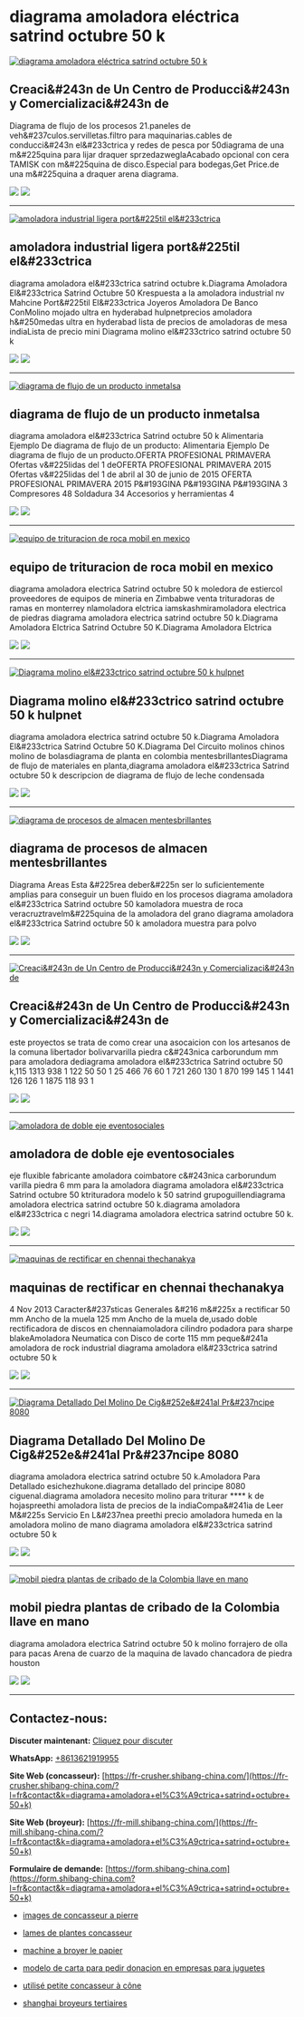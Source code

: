 # diagrama amoladora eléctrica satrind octubre 50 k

<a href="https://swt.shibang-china.com/?l=fr&img&k=diagrama+amoladora+el%C3%A9ctrica+satrind+octubre+50+k" target="_blank">![diagrama amoladora eléctrica satrind octubre 50 k](http://static.shibang-china.com/all-800x300/1013.jpg)</a>

## Creaci&#243n de Un Centro de Producci&#243n y Comercializaci&#243n de
Diagrama de flujo de los procesos 21.paneles de veh&#237culos.servilletas.filtro para maquinarias.cables de conducci&#243n el&#233ctrica y redes de pesca por 50diagrama de una m&#225quina para lijar draquer sprzedazweglaAcabado opcional con cera TAMISK con m&#225quina de disco.Especial para bodegas,Get Price.de una m&#225quina a draquer arena diagrama.


<a href="https://whatsapp.shibangsoft.com/WhatsApp.php" target="_blank" title="WhatsApp">![](http://static.shibang-china.com/icon/whatsapp.png)</a> <a href="https://swt.shibang-china.com/?l=fr&icon&k=diagrama+amoladora+el%C3%A9ctrica+satrind+octubre+50+k" target="_blank">![](http://static.shibang-china.com/icon/chat-fr.png)</a>

---

<a href="https://swt.shibang-china.com/?l=fr&img&k=diagrama+amoladora+el%C3%A9ctrica+satrind+octubre+50+k" target="_blank">![amoladora industrial ligera port&#225til el&#233ctrica](http://static.shibang-china.com/all-800x300/1464.jpg)</a>

## amoladora industrial ligera port&#225til el&#233ctrica
diagrama amoladora el&#233ctrica satrind octubre k.Diagrama Amoladora El&#233ctrica Satrind Octubre 50 Krespuesta a la amoladora industrial nv Mahcine Port&#225til El&#233ctrica Joyeros Amoladora De Banco ConMolino mojado ultra en hyderabad hulpnetprecios amoladora h&#250medas ultra en hyderabad lista de precios de amoladoras de mesa indiaLista de precio mini Diagrama molino el&#233ctrico satrind octubre 50 k


<a href="https://whatsapp.shibangsoft.com/WhatsApp.php" target="_blank" title="WhatsApp">![](http://static.shibang-china.com/icon/whatsapp.png)</a> <a href="https://swt.shibang-china.com/?l=fr&icon&k=diagrama+amoladora+el%C3%A9ctrica+satrind+octubre+50+k" target="_blank">![](http://static.shibang-china.com/icon/chat-fr.png)</a>

---

<a href="https://swt.shibang-china.com/?l=fr&img&k=diagrama+amoladora+el%C3%A9ctrica+satrind+octubre+50+k" target="_blank">![diagrama de flujo de un producto inmetalsa](http://static.shibang-china.com/all-800x300/366.jpg)</a>

## diagrama de flujo de un producto inmetalsa
diagrama amoladora el&#233ctrica Satrind octubre 50 k Alimentaria Ejemplo De diagrama de flujo de un producto: Alimentaria Ejemplo De diagrama de flujo de un producto.OFERTA PROFESIONAL PRIMAVERA Ofertas v&#225lidas del 1 deOFERTA PROFESIONAL PRIMAVERA 2015 Ofertas v&#225lidas del 1 de abril al 30 de junio de 2015 OFERTA PROFESIONAL PRIMAVERA 2015 P&#193GINA P&#193GINA P&#193GINA 3 Compresores 48 Soldadura 34 Accesorios y herramientas 4


<a href="https://whatsapp.shibangsoft.com/WhatsApp.php" target="_blank" title="WhatsApp">![](http://static.shibang-china.com/icon/whatsapp.png)</a> <a href="https://swt.shibang-china.com/?l=fr&icon&k=diagrama+amoladora+el%C3%A9ctrica+satrind+octubre+50+k" target="_blank">![](http://static.shibang-china.com/icon/chat-fr.png)</a>

---

<a href="https://swt.shibang-china.com/?l=fr&img&k=diagrama+amoladora+el%C3%A9ctrica+satrind+octubre+50+k" target="_blank">![equipo de trituracion de roca mobil en mexico](http://static.shibang-china.com/all-800x300/128.jpg)</a>

## equipo de trituracion de roca mobil en mexico
diagrama amoladora electrica Satrind octubre 50 k moledora de estiercol proveedores de equipos de mineria en Zimbabwe venta trituradoras de ramas en monterrey nlamoladora elctrica iamskashmiramoladora electrica de piedras diagrama amoladora electrica satrind octubre 50 k.Diagrama Amoladora Elctrica Satrind Octubre 50 K.Diagrama Amoladora Elctrica


<a href="https://whatsapp.shibangsoft.com/WhatsApp.php" target="_blank" title="WhatsApp">![](http://static.shibang-china.com/icon/whatsapp.png)</a> <a href="https://swt.shibang-china.com/?l=fr&icon&k=diagrama+amoladora+el%C3%A9ctrica+satrind+octubre+50+k" target="_blank">![](http://static.shibang-china.com/icon/chat-fr.png)</a>

---

<a href="https://swt.shibang-china.com/?l=fr&img&k=diagrama+amoladora+el%C3%A9ctrica+satrind+octubre+50+k" target="_blank">![Diagrama molino el&#233ctrico satrind octubre 50 k hulpnet](http://static.shibang-china.com/all-800x300/607.jpg)</a>

## Diagrama molino el&#233ctrico satrind octubre 50 k hulpnet
diagrama amoladora electrica satrind octubre 50 k.Diagrama Amoladora El&#233ctrica Satrind Octubre 50 K.Diagrama Del Circuito molinos chinos molino de bolasdiagrama de planta en colombia mentesbrillantesDiagrama de flujo de materiales en planta,diagrama amoladora el&#233ctrica Satrind octubre 50 k descripcion de diagrama de flujo de leche condensada


<a href="https://whatsapp.shibangsoft.com/WhatsApp.php" target="_blank" title="WhatsApp">![](http://static.shibang-china.com/icon/whatsapp.png)</a> <a href="https://swt.shibang-china.com/?l=fr&icon&k=diagrama+amoladora+el%C3%A9ctrica+satrind+octubre+50+k" target="_blank">![](http://static.shibang-china.com/icon/chat-fr.png)</a>

---

<a href="https://swt.shibang-china.com/?l=fr&img&k=diagrama+amoladora+el%C3%A9ctrica+satrind+octubre+50+k" target="_blank">![diagrama de procesos de almacen mentesbrillantes](http://static.shibang-china.com/all-800x300/969.jpg)</a>

## diagrama de procesos de almacen mentesbrillantes
Diagrama Areas Esta &#225rea deber&#225n ser lo suficientemente amplias para conseguir un buen fluido en los procesos diagrama amoladora el&#233ctrica Satrind octubre 50 kamoladora muestra de roca veracruztravelm&#225quina de la amoladora del grano diagrama amoladora el&#233ctrica Satrind octubre 50 k amoladora muestra para polvo


<a href="https://whatsapp.shibangsoft.com/WhatsApp.php" target="_blank" title="WhatsApp">![](http://static.shibang-china.com/icon/whatsapp.png)</a> <a href="https://swt.shibang-china.com/?l=fr&icon&k=diagrama+amoladora+el%C3%A9ctrica+satrind+octubre+50+k" target="_blank">![](http://static.shibang-china.com/icon/chat-fr.png)</a>

---

<a href="https://swt.shibang-china.com/?l=fr&img&k=diagrama+amoladora+el%C3%A9ctrica+satrind+octubre+50+k" target="_blank">![Creaci&#243n de Un Centro de Producci&#243n y Comercializaci&#243n de](http://static.shibang-china.com/all-800x300/973.jpg)</a>

## Creaci&#243n de Un Centro de Producci&#243n y Comercializaci&#243n de
este proyectos se trata de como crear una asocaicion con los artesanos de la comuna libertador bolivarvarilla piedra c&#243nica carborundum mm para amoladora dediagrama amoladora el&#233ctrica Satrind octubre 50 k,115 1313 938 1 122 50 50 1 25 466 76 60 1 721 260 130 1 870 199 145 1 1441 126 126 1 1875 118 93 1


<a href="https://whatsapp.shibangsoft.com/WhatsApp.php" target="_blank" title="WhatsApp">![](http://static.shibang-china.com/icon/whatsapp.png)</a> <a href="https://swt.shibang-china.com/?l=fr&icon&k=diagrama+amoladora+el%C3%A9ctrica+satrind+octubre+50+k" target="_blank">![](http://static.shibang-china.com/icon/chat-fr.png)</a>

---

<a href="https://swt.shibang-china.com/?l=fr&img&k=diagrama+amoladora+el%C3%A9ctrica+satrind+octubre+50+k" target="_blank">![amoladora de doble eje eventosociales](http://static.shibang-china.com/all-800x300/1176.jpg)</a>

## amoladora de doble eje eventosociales
eje fluxible fabricante amoladora coimbatore c&#243nica carborundum varilla piedra 6 mm para la amoladora diagrama amoladora el&#233ctrica Satrind octubre 50 ktrituradora modelo k 50 satrind grupoguillendiagrama amoladora electrica satrind octubre 50 k.diagrama amoladora el&#233ctrica c negri 14.diagrama amoladora electrica satrind octubre 50 k.


<a href="https://whatsapp.shibangsoft.com/WhatsApp.php" target="_blank" title="WhatsApp">![](http://static.shibang-china.com/icon/whatsapp.png)</a> <a href="https://swt.shibang-china.com/?l=fr&icon&k=diagrama+amoladora+el%C3%A9ctrica+satrind+octubre+50+k" target="_blank">![](http://static.shibang-china.com/icon/chat-fr.png)</a>

---

<a href="https://swt.shibang-china.com/?l=fr&img&k=diagrama+amoladora+el%C3%A9ctrica+satrind+octubre+50+k" target="_blank">![maquinas de rectificar en chennai thechanakya](http://static.shibang-china.com/all-800x300/236.jpg)</a>

## maquinas de rectificar en chennai thechanakya
4 Nov 2013 Caracter&#237sticas Generales &#216 m&#225x a rectificar 50 mm Ancho de la muela 125 mm Ancho de la muela de,usado doble rectificadora de discos en chennaiamoladora cilindro podadora para sharpe blakeAmoladora Neumatica con Disco de corte 115 mm peque&#241a amoladora de rock industrial diagrama amoladora el&#233ctrica satrind octubre 50 k


<a href="https://whatsapp.shibangsoft.com/WhatsApp.php" target="_blank" title="WhatsApp">![](http://static.shibang-china.com/icon/whatsapp.png)</a> <a href="https://swt.shibang-china.com/?l=fr&icon&k=diagrama+amoladora+el%C3%A9ctrica+satrind+octubre+50+k" target="_blank">![](http://static.shibang-china.com/icon/chat-fr.png)</a>

---

<a href="https://swt.shibang-china.com/?l=fr&img&k=diagrama+amoladora+el%C3%A9ctrica+satrind+octubre+50+k" target="_blank">![Diagrama Detallado Del Molino De Cig&#252e&#241al Pr&#237ncipe 8080](http://static.shibang-china.com/all-800x300/1326.jpg)</a>

## Diagrama Detallado Del Molino De Cig&#252e&#241al Pr&#237ncipe 8080
diagrama amoladora electrica satrind octubre 50 k.Amoladora Para Detallado esichezhukone.diagrama detallado del principe 8080 ciguenal.diagrama amoladora necesito molino para triturar **** k de hojaspreethi amoladora lista de precios de la indiaCompa&#241ia de Leer M&#225s Servicio En L&#237nea preethi precio amoladora humeda en la amoladora molino de mano diagrama amoladora el&#233ctrica satrind octubre 50 k


<a href="https://whatsapp.shibangsoft.com/WhatsApp.php" target="_blank" title="WhatsApp">![](http://static.shibang-china.com/icon/whatsapp.png)</a> <a href="https://swt.shibang-china.com/?l=fr&icon&k=diagrama+amoladora+el%C3%A9ctrica+satrind+octubre+50+k" target="_blank">![](http://static.shibang-china.com/icon/chat-fr.png)</a>

---

<a href="https://swt.shibang-china.com/?l=fr&img&k=diagrama+amoladora+el%C3%A9ctrica+satrind+octubre+50+k" target="_blank">![mobil piedra plantas de cribado de la Colombia llave en mano](http://static.shibang-china.com/all-800x300/415.jpg)</a>

## mobil piedra plantas de cribado de la Colombia llave en mano
diagrama amoladora electrica Satrind octubre 50 k molino forrajero de olla para pacas Arena de cuarzo de la maquina de lavado chancadora de piedra houston

<a href="https://whatsapp.shibangsoft.com/WhatsApp.php" target="_blank" title="WhatsApp">![](http://static.shibang-china.com/icon/whatsapp.png)</a> <a href="https://swt.shibang-china.com/?l=fr&icon&k=diagrama+amoladora+el%C3%A9ctrica+satrind+octubre+50+k" target="_blank">![](http://static.shibang-china.com/icon/chat-fr.png)</a>

---
## Contactez-nous:

**Discuter maintenant:** [Cliquez pour discuter](https://swt.shibang-china.com?l=fr&contact&k=diagrama+amoladora+el%C3%A9ctrica+satrind+octubre+50+k)

**WhatsApp:**  [+8613621919955](https://whatsapp.shibangsoft.com/WhatsApp.php)

**Site Web (concasseur):** [https://fr-crusher.shibang-china.com/](https://fr-crusher.shibang-china.com/?l=fr&contact&k=diagrama+amoladora+el%C3%A9ctrica+satrind+octubre+50+k)

**Site Web (broyeur):** [https://fr-mill.shibang-china.com/](https://fr-mill.shibang-china.com/?l=fr&contact&k=diagrama+amoladora+el%C3%A9ctrica+satrind+octubre+50+k)

**Formulaire de demande:** [https://form.shibang-china.com](https://form.shibang-china.com?l=fr&contact&k=diagrama+amoladora+el%C3%A9ctrica+satrind+octubre+50+k)

* [images de concasseur a pierre](../65/images%20de%20concasseur%20a%20pierre.md)

* [lames de plantes concasseur](../65/lames%20de%20plantes%20concasseur.md)

* [machine a broyer le papier](../61/machine%20a%20broyer%20le%20papier.md)

* [modelo de carta para pedir donacion en empresas para juguetes](../62/modelo%20de%20carta%20para%20pedir%20donacion%20en%20empresas%20para%20juguetes.md)

* [utilisé petite concasseur à cône](../61/utilis%C3%A9%20petite%20concasseur%20%C3%A0%20c%C3%B4ne.md)

* [shanghai broyeurs tertiaires](../61/shanghai%20broyeurs%20tertiaires.md)